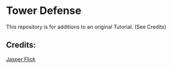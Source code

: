 # Tower Defense 

This repository is for additions to an original Tutorial. (See Credits)


## Credits:

[Jasper Flick](https://catlikecoding.com/jasper-flick/)
